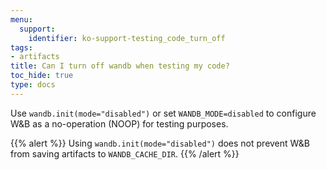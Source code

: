 ```yaml
---
menu:
  support:
    identifier: ko-support-testing_code_turn_off
tags:
- artifacts
title: Can I turn off wandb when testing my code?
toc_hide: true
type: docs
---
```


Use `wandb.init(mode="disabled")` or set `WANDB_MODE=disabled` to configure W&B as a no-operation (NOOP) for testing purposes.

{{% alert %}}
Using `wandb.init(mode="disabled")` does not prevent W&B from saving artifacts to `WANDB_CACHE_DIR`.
{{% /alert %}}